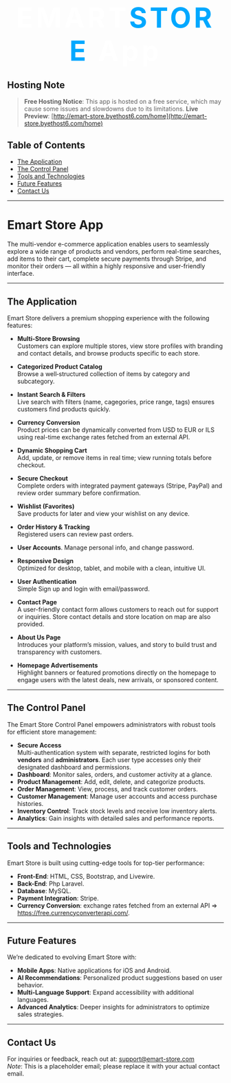 <h1 align="center" style="font-size: 4rem; letter-spacing: 0.1em; margin-bottom: 0;">
    <a href="http://emart-store.byethost6.com/home" style="text-decoration: none; color: white;">
        EMART<span style="color: #00a8ff;">STORE</span> App
    </a>
</h1>

## Hosting Note

> **Free Hosting Notice**: This app is hosted on a free service, which may cause some issues and slowdowns due to its limitations.
> **Live Preview**: [http://emart-store.byethost6.com/home](http://emart-store.byethost6.com/home)

## Table of Contents

- [The Application](#the-application)
- [The Control Panel](#the-control-panel)
- [Tools and Technologies](#tools-and-technologies)
- [Future Features](#future-features)
- [Contact Us](#contact-us)

---

# Emart Store App

The multi-vendor e-commerce application enables users to seamlessly explore a wide range of products and vendors, perform real-time searches, add items to their cart, complete secure payments through Stripe, and monitor their orders — all within a highly responsive and user-friendly interface.

---

## The Application

Emart Store delivers a premium shopping experience with the following features:

- **Multi-Store Browsing**  
  Customers can explore multiple stores, view store profiles with branding and contact details, and browse products specific to each store.

- **Categorized Product Catalog**  
  Browse a well‑structured collection of items by category and subcategory.

- **Instant Search & Filters**  
  Live search with filters (name, cagegories, price range, tags) ensures customers find products quickly.
  
- **Currency Conversion**  
  Product prices can be dynamically converted from USD to EUR or ILS using real-time exchange rates fetched from an external API.
  
- **Dynamic Shopping Cart**  
  Add, update, or remove items in real time; view running totals before checkout.

- **Secure Checkout**  
  Complete orders with integrated payment gateways (Stripe, PayPal) and review order summary before confirmation.

- **Wishlist (Favorites)**  
  Save products for later and view your wishlist on any device.

- **Order History & Tracking**  
  Registered users can review past orders.
  
- **User Accounts**.
  Manage personal info, and change password.

- **Responsive Design**  
  Optimized for desktop, tablet, and mobile with a clean, intuitive UI.

- **User Authentication**  
  Simple Sign up and login with email/password.

- **Contact Page**  
  A user-friendly contact form allows customers to reach out for support or inquiries. Store contact details and store location on map are also provided.

- **About Us Page**  
  Introduces your platform’s mission, values, and story to build trust and transparency with customers.

- **Homepage Advertisements**  
  Highlight banners or featured promotions directly on the homepage to engage users with the latest deals, new arrivals, or sponsored content.

---

## The Control Panel

The Emart Store Control Panel empowers administrators with robust tools for efficient store management:

- **Secure Access**  
  Multi-authentication system with separate, restricted logins for both **vendors** and **administrators**. Each user type accesses only their designated dashboard and permissions.
- **Dashboard**: Monitor sales, orders, and customer activity at a glance.
- **Product Management**: Add, edit, delete, and categorize products.
- **Order Management**: View, process, and track customer orders.
- **Customer Management**: Manage user accounts and access purchase histories.
- **Inventory Control**: Track stock levels and receive low inventory alerts.
- **Analytics**: Gain insights with detailed sales and performance reports.

---

## Tools and Technologies

Emart Store is built using cutting-edge tools for top-tier performance:

- **Front-End**: HTML, CSS, Bootstrap, and Livewire.
- **Back-End**: Php Laravel.
- **Database**: MySQL.
- **Payment Integration**: Stripe.
- **Currency Conversion**: exchange rates fetched from an external API => https://free.currencyconverterapi.com/.

---

## Future Features

We’re dedicated to evolving Emart Store with:

- **Mobile Apps**: Native applications for iOS and Android.
- **AI Recommendations**: Personalized product suggestions based on user behavior.
- **Multi-Language Support**: Expand accessibility with additional languages.
- **Advanced Analytics**: Deeper insights for administrators to optimize sales strategies.

---

## Contact Us

For inquiries or feedback, reach out at: [support@emart-store.com](mailto:support@emart-store.com)  
*Note*: This is a placeholder email; please replace it with your actual contact email.
